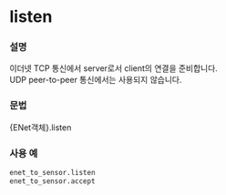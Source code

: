 ﻿# listen

### 설명

이더넷 TCP 통신에서 server로서 client의 연결을 준비합니다.  
UDP peer-to-peer 통신에서는 사용되지 않습니다.

### 문법

{ENet객체}.listen

### 사용 예

```python
enet_to_sensor.listen
enet_to_sensor.accept
```

